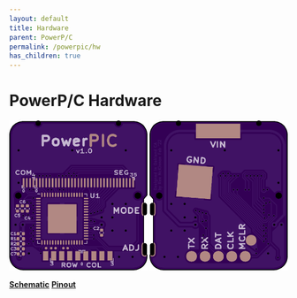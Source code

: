 ```yaml
---
layout: default
title: Hardware
parent: PowerP/C
permalink: /powerpic/hw
has_children: true
---
```


# PowerP/C Hardware

<img src="/powerpic/docs/board-front-v1_0.png" width=250em>
<img src="/powerpic/docs/board-back-v1_0.png" width=250em>

**[Schematic](/powerpic/docs/powerpic-sch.pdf)**
**[Pinout](/powerpic/docs/pinout.svg)**
